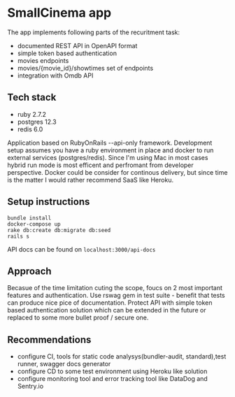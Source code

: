 # SmallCinema app

The app implements following parts of the recuritment task:

- documented REST API in OpenAPI format
- simple token based authentication 
- movies endpoints
- movies/{movie_id}/showtimes set of endpoints
- integration with Omdb API

## Tech stack

- ruby 2.7.2
- postgres 12.3
- redis 6.0

Application based on RubyOnRails --api-only framework. 
Development setup assumes you have a ruby environment in place and docker to run external services (postgres/redis).
Since I'm using Mac in most cases hybrid run mode is most efficent and perfromant from developer perspective.
Docker could be consider for continous delivery, but since time is the matter I would rather recommend SaaS like Heroku.


## Setup instructions

```
bundle install
docker-compose up
rake db:create db:migrate db:seed
rails s
```
API docs can be found on `localhost:3000/api-docs`


## Approach

Becasue of the time limitation cuting the scope, foucs on 2 most important features and authentication.
Use rswag gem in test suite - benefit that tests can produce nice pice of documentation.
Protect API with simple token based authentication solution which can be extended in the future or replaced to some more bullet proof / secure one.



## Recommendations

- configure CI, tools for static code analysys(bundler-audit, standard),test runner, swagger docs generator  
- configure CD to some test environment using Heroku like solution
- configure monitoring tool and error tracking tool like DataDog and Sentry.io
